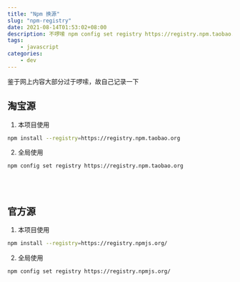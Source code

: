 ```yaml
---
title: "Npm 换源"
slug: "npm-registry"
date: 2021-08-14T01:53:02+08:00
description: 不啰嗦 npm config set registry https://registry.npm.taobao.org
tags: 
    - javascript
categories:
    - dev
---
```


鉴于网上内容大部分过于啰嗦，故自己记录一下  

## 淘宝源

1. 本项目使用
```bash
npm install --registry=https://registry.npm.taobao.org
```
2. 全局使用
```bash
npm config set registry https://registry.npm.taobao.org
```

<br><br>

## 官方源
1. 本项目使用
```bash
npm install --registry=https://registry.npmjs.org/
```
2. 全局使用
```bash
npm config set registry https://registry.npmjs.org/
```
